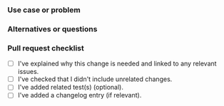 <!-- Thanks for your contribution to beets!  -->


### Use case or problem
<!--
If there's already an issue describing the issue or feature request please link
to that and remove this section.
-->

### Alternatives or questions
<!--
Can you think of a different way to solve your use case?
Is there something you're not sure about with your solution/implementation?
-->

### Pull request checklist
<!--
You can delete this section if you like, but make sure you've done everything!
-->
- [ ] I've explained why this change is needed and linked to any relevant issues.
- [ ] I've checked that I didn't include unrelated changes.
- [ ] I've added related test(s) (optional).
- [ ] I've added a changelog entry (if relevant).
<!--
Please add a changelog entry if you think it's useful. In general we like to
have a concise changelog entry for every user-visible change since the last
release of beets.

To do this, after you've opened this PR and you know its number, do:
    ./extra/changelog.py <THIS PULL REQUEST'S NUMBER>
-->
